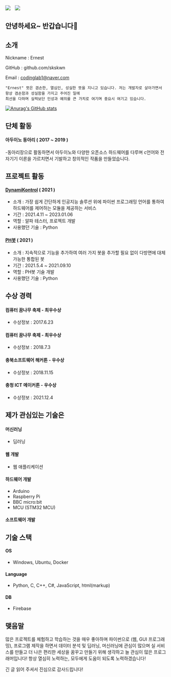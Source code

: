 <div>
    <a href="https://hits.seeyoufarm.com"><img src="https://hits.seeyoufarm.com/api/count/incr/badge.svg?url=https%3A%2F%2Fgithub.com%2Fskskwn&count_bg=%2379C83D&title_bg=%23555555&icon=&icon_color=%23E7E7E7&title=hits&edge_flat=false"/></a>
    <img 
        src="https://img.shields.io/github/followers/skskwn?style=social"
        style="height : auto; margin-left : 10px; margin-right : 10px;"/>
</div>

## 안녕하세요~ 반갑습니다👋

## 소개

Nickname : Ernest

GitHub : github.com/skskwn

Email : codinglab1@naver.com

```
"Ernest" 뜻은 겸손한, 열심인, 성실한 뜻을 지니고 있습니다. 저는 개발자로 살아가면서 항상 겸손함과 성실함을 가지고 주어진 일에
최선을 다하며 실력보단 인성과 예의를 큰 가치로 여기며 중요시 여기고 있습니다.
```

[![Anurag's GitHub stats](https://github-readme-stats.vercel.app/api?username=skskwn)](https://github.com/anuraghazra/github-readme-stats)

## 단체 활동

#### 아두이노 동아리 ( 2017 ~ 2019 )
-동아리장으로 활동하면서 아두이노와 다양한 오픈소스 하드웨어를 다루며 c언어와 전자기기 이론을 가르치면서 기발하고 창의적인 작품을 만들었습니다.

## 프로젝트 활동

#### [DynamiKontrol](https://dk.m47rix.com/) ( 2021 )

- 소개 : 가장 쉽게 간단하게 인공지능 솔루션 위에 파이썬 프로그래밍 언어를 통하여 하드웨어를 제어하는 모듈을 제공하는 서비스
- 기간 : 2021.4.11 ~ 2023.01.06
- 역할 : 알파 테스터, 프로젝트 개발
- 사용했던 기술 : Python

#### [PH봇](https://phservice.tk/) ( 2021 )

- 소개 : 지속적으로 기능을 추가하여 여러 가지 봇을 추가할 필요 없이 다방면에 대체 가능한 통합된 봇
- 기간 : 2021.5.4 ~ 2021.09.10
- 역할 : PH봇 기술 개발
- 사용했던 기술 : Python

## 수상 경력

#### 컴퓨터 꿈나무 축제 - 최우수상 
- 수상정보 : 2017.6.23

#### 컴퓨터 꿈나무 축제 - 최우수상 
- 수상정보 : 2018.7.3

#### 충북소프트웨어 해커톤 - 우수상 
- 수상정보 : 2018.11.15

#### 충청 ICT 메이커톤 - 우수상
- 수상정보 : 2021.12.4

## 제가 관심있는 기술은

#### 머신러닝
- 딥러닝

#### 웹 개발
- 웹 애플리케이션

#### 하드웨어 개발
- Arduino
- Raspberry Pi
- BBC micro:bit
- MCU (STM32 MCU)

#### 소프트웨어 개발

## 기술 스택

#### OS
- Windows, Ubuntu, Docker
#### Language
- Python, C, C++, C#, JavaScript, html(markup)
#### DB
- Firebase
 
## 맺음말
많은 프로젝트를 체험하고 학습하는 것을 매우 좋아하며 파이썬으로 (웹, GUI 프로그래밍), 프로그램 제작을 하면서 데이터 분석 및 딥러닝, 머신러닝에 관심이 많으며 실 서비스를 만들고 더 나은 편리한 세상을 꿈꾸고 만들기 위해 생각하고 늘 관심이 많은 프로그래머입니다! 항상 열심히 노력하는, 모두에게 도움이 되도록 노력하겠습니다!

긴 글 읽어 주셔서 진심으로 감사드립니다!


